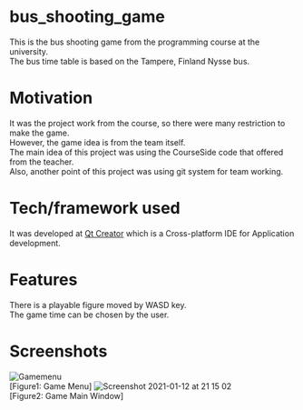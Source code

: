 # bus_shooting_game
This is the bus shooting game from the programming course at the university.  
The bus time table is based on the Tampere, Finland Nysse bus.  
# Motivation
It was the project work from the course, so there were many restriction to make the game.  
However, the game idea is from the team itself.  
The main idea of this project was using the CourseSide code that offered from the teacher.  
Also, another point of this project was using git system for team working.
# Tech/framework used
It was developed at [Qt Creator](https://www.qt.io/product/development-tools) which is a Cross-platform IDE for Application development.  
# Features
There is a playable figure moved by WASD key.  
The game time can be chosen by the user.  
# Screenshots
![Gamemenu](https://user-images.githubusercontent.com/76969129/104361835-abd0d500-551b-11eb-80d5-951394d5127d.png)  
[Figure1: Game Menu]
![Screenshot 2021-01-12 at 21 15 02](https://user-images.githubusercontent.com/76969129/104361842-ae332f00-551b-11eb-907d-c6491cf494ad.png)  
[Figure2: Game Main Window]
